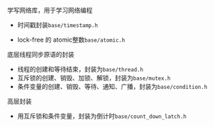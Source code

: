 学写网络库，用于学习网络编程

- 时间戳封装`base/timestamp.h`

- lock-free 的 atomic整数`base/atomic.h`

底层线程同步原语的封装

- 线程的创建和等待结束，封装为`base/thread.h`
- 互斥锁的创建、销毁、加锁、解锁，封装为`base/mutex.h`
- 条件变量的创建、销毁、等待、通知、广播，封装为`base/condition.h`

高层封装

- 用互斥锁和条件变量，封装为倒计时`base/count_down_latch.h`
